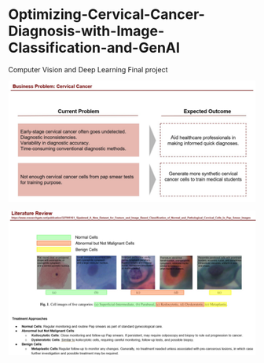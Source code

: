 # Optimizing-Cervical-Cancer-Diagnosis-with-Image-Classification-and-GenAI
Computer Vision and Deep Learning Final project

![1-Logo](Image/image1.JPG)

![1-Logo](Image/image2.JPG)
